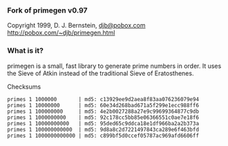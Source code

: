 ### Fork of primegen v0.97
Copyright 1999, D. J. Bernstein, djb@pobox.com
http://pobox.com/~djb/primegen.html

### What is it?
primegen is a small, fast library to generate prime numbers in order.
It uses the Sieve of Atkin instead of the traditional Sieve of Eratosthenes.

Checksums
```
primes 1 1000000       | md5: c13929ee9d2aea8f83aa076236079e94
primes 1 10000000      | md5: 60e34d268bad671a5f299e1ecc988ff6
primes 1 100000000     | md5: 4e2b0027288a27e9c99699364877c9db
primes 1 1000000000    | md5: 92c178cc5bb85e06366551c0ae7e18f6
primes 1 10000000000   | md5: 95ded65c9ddca18e1df966ba2a2b373a
primes 1 100000000000  | md5: 9d8a8c2d7221497843ca289e6f463bfd
primes 1 1000000000000 | md5: c899bf5d0ccef05787ac969afd6606ff
```
